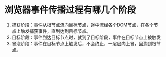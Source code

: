 # 浏览器事件传播过程有哪几个阶段

1. 捕获阶段：事件从根节点流向目标节点，途中流经各个DOM节点，在各个节点上触发捕获事件，直到达到目标节点。
2. 目标阶段：事件到达目标节点时，就到了目标阶段，事件在目标节点上被触发
3. 冒泡阶段：事件在目标节点上触发后，不会终止，一层层向上冒，回溯到根节点。
